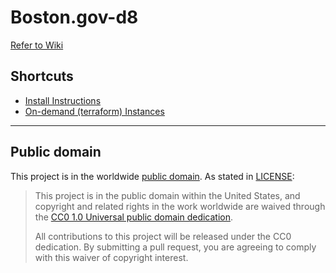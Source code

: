 # Boston.gov-d8

[Refer to Wiki](https://github.com/CityOfBoston/boston.gov-d8/wiki)

## Shortcuts ##

* [Install Instructions](https://github.com/CityOfBoston/boston.gov-d8/wiki/Installation-Instructions)
* [On-demand (terraform) Instances]()


---
## Public domain ##

This project is in the worldwide [public domain](https://github.com/CityOfBoston/boston.gov-d8/blob/master/LICENSE.md). As stated in [LICENSE](https://github.com/CityOfBoston/boston.gov-d8/blob/master/LICENSE.md):

> This project is in the public domain within the United States, and copyright and related rights in the work worldwide are waived through the [CC0 1.0 Universal public domain dedication](https://creativecommons.org/publicdomain/zero/1.0/).
>
> All contributions to this project will be released under the CC0 dedication. By submitting a pull request, you are agreeing to comply with this waiver of copyright interest.

